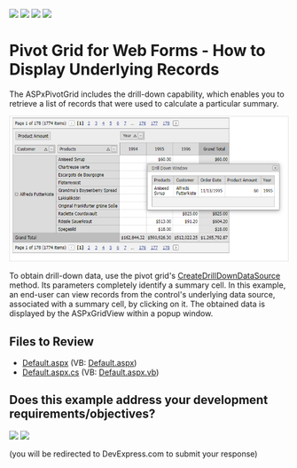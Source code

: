<!-- default badges list -->
![](https://img.shields.io/endpoint?url=https://codecentral.devexpress.com/api/v1/VersionRange/128577401/21.2.3%2B)
[![](https://img.shields.io/badge/Open_in_DevExpress_Support_Center-FF7200?style=flat-square&logo=DevExpress&logoColor=white)](https://supportcenter.devexpress.com/ticket/details/E1873)
[![](https://img.shields.io/badge/📖_How_to_use_DevExpress_Examples-e9f6fc?style=flat-square)](https://docs.devexpress.com/GeneralInformation/403183)
[![](https://img.shields.io/badge/💬_Leave_Feedback-feecdd?style=flat-square)](#does-this-example-address-your-development-requirementsobjectives)
<!-- default badges end -->
# Pivot Grid for Web Forms - How to Display Underlying Records

The ASPxPivotGrid includes the drill-down capability, which enables you to retrieve a list of records that were used to calculate a particular summary. 

![](screenshot.png)

To obtain drill-down data, use the pivot grid's [CreateDrillDownDataSource](https://docs.devexpress.com/AspNet/DevExpress.Web.ASPxPivotGrid.ASPxPivotGrid.CreateDrillDownDataSource.overloads?p=netframework) method. Its parameters completely identify a summary cell. In this example, an end-user can view records from the control's underlying data source, associated with a summary cell, by clicking on it. The obtained data is displayed by the ASPxGridView within a popup window.

## Files to Review

* [Default.aspx](./CS/ASPxPivotGrid_DisplayUnderlyingRecords/Default.aspx) (VB: [Default.aspx](./VB/ASPxPivotGrid_DisplayUnderlyingRecords/Default.aspx))
* [Default.aspx.cs](./CS/ASPxPivotGrid_DisplayUnderlyingRecords/Default.aspx.cs) (VB: [Default.aspx.vb](./VB/ASPxPivotGrid_DisplayUnderlyingRecords/Default.aspx.vb))

<!-- feedback -->
## Does this example address your development requirements/objectives?

[<img src="https://www.devexpress.com/support/examples/i/yes-button.svg"/>](https://www.devexpress.com/support/examples/survey.xml?utm_source=github&utm_campaign=web-forms-pivot-grid-obtain-underlying-data&~~~was_helpful=yes) [<img src="https://www.devexpress.com/support/examples/i/no-button.svg"/>](https://www.devexpress.com/support/examples/survey.xml?utm_source=github&utm_campaign=web-forms-pivot-grid-obtain-underlying-data&~~~was_helpful=no)

(you will be redirected to DevExpress.com to submit your response)
<!-- feedback end -->

